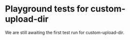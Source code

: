 # Playground tests for custom-upload-dir
We are still awaiting the first test run for custom-upload-dir.
